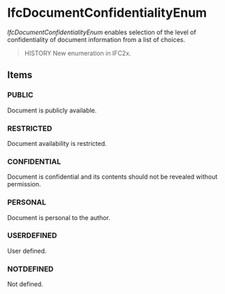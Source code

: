 # IfcDocumentConfidentialityEnum

_IfcDocumentConfidentialityEnum_ enables selection of the level of confidentiality of document information from a list of choices.<!-- end of definition -->

> HISTORY New enumeration in IFC2x.

## Items

### PUBLIC
Document is publicly available.

### RESTRICTED
Document availability is restricted.

### CONFIDENTIAL
Document is confidential and its contents should not be revealed without permission.

### PERSONAL
Document is personal to the author.

### USERDEFINED
User defined.

### NOTDEFINED
Not defined.
